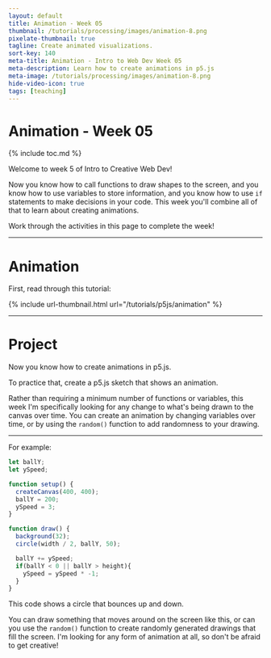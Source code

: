 ```yaml
---
layout: default
title: Animation - Week 05
thumbnail: /tutorials/processing/images/animation-8.png
pixelate-thumbnail: true
tagline: Create animated visualizations.
sort-key: 140
meta-title: Animation - Intro to Web Dev Week 05
meta-description: Learn how to create animations in p5.js
meta-image: /tutorials/processing/images/animation-8.png
hide-video-icon: true
tags: [teaching]
---
```


# Animation - Week 05

{% include toc.md %}

Welcome to week 5 of Intro to Creative Web Dev!

Now you know how to call functions to draw shapes to the screen, and you know how to use variables to store information, and you know how to use `if` statements to make decisions in your code. This week you'll combine all of that to learn about creating animations.

Work through the activities in this page to complete the week!

---

# Animation

First, read through this tutorial:

{% include url-thumbnail.html url="/tutorials/p5js/animation" %}

---

# Project

Now you know how to create animations in p5.js.

To practice that, create a p5.js sketch that shows an animation.

Rather than requiring a minimum number of functions or variables, this week I'm specifically looking for any change to what's being drawn to the canvas over time. You can create an animation by changing variables over time, or by using the `random()` function to add randomness to your drawing.

---

For example:

```javascript
let ballY;
let ySpeed;

function setup() {
  createCanvas(400, 400);
  ballY = 200;
  ySpeed = 3;
}

function draw() {
  background(32);
  circle(width / 2, ballY, 50);

  ballY += ySpeed;
  if(ballY < 0 || ballY > height){
    ySpeed = ySpeed * -1;
  }
}
```

This code shows a circle that bounces up and down.

You can draw something that moves around on the screen like this, or can you use the `random()` function to create randomly generated drawings that fill the screen. I'm looking for any form of animation at all, so don't be afraid to get creative!
